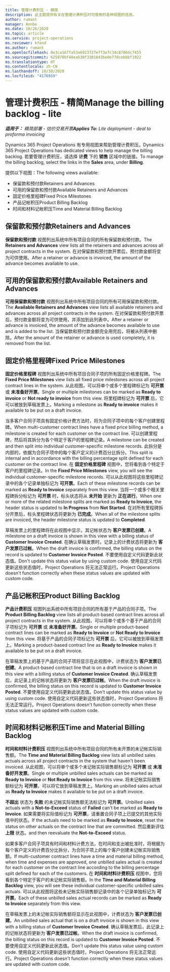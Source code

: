 ```yaml
---
title: 管理计费积压 - 精简
description: 此主题提供有关在管理计费积压时可使用的各种视图的信息。
author: rumant
manager: Annbe
ms.date: 10/26/2020
ms.topic: article
ms.service: project-operations
ms.reviewer: kfend
ms.author: rumant
ms.openlocfilehash: 0e3ca167fa53a6923727eff3e7c34c8706dc7455
ms.sourcegitcommit: 625878bf48ea530f3381843be0e778cebbbf1922
ms.translationtype: HT
ms.contentlocale: zh-CN
ms.lasthandoff: 10/30/2020
ms.locfileid: "4176959"
---
```

# <a name="manage-the-billing-backlog---lite"></a><span data-ttu-id="75b6d-103">管理计费积压 - 精简</span><span class="sxs-lookup"><span data-stu-id="75b6d-103">Manage the billing backlog - lite</span></span>

<span data-ttu-id="75b6d-104">_**适用于：** 精简部署 - 估价交易开票_</span><span class="sxs-lookup"><span data-stu-id="75b6d-104">_**Applies To:** Lite deployment - deal to proforma invoicing_</span></span>

<span data-ttu-id="75b6d-105">Dynamics 365 Project Operations 有专用视图来帮助管理计费积压。</span><span class="sxs-lookup"><span data-stu-id="75b6d-105">Dynamics 365 Project Operations has dedicated views to help manage the billing backlog.</span></span> <span data-ttu-id="75b6d-106">若要管理计费积压，请选择 **计费** 下的 **销售** 区域中的链接。</span><span class="sxs-lookup"><span data-stu-id="75b6d-106">To manage the billing backlog, select the links in the **Sales** area, under **Billing**.</span></span> 

<span data-ttu-id="75b6d-107">提供以下视图：</span><span class="sxs-lookup"><span data-stu-id="75b6d-107">The following views available:</span></span>

- <span data-ttu-id="75b6d-108">保留款和预付款</span><span class="sxs-lookup"><span data-stu-id="75b6d-108">Retainers and Advances</span></span>
- <span data-ttu-id="75b6d-109">可用的保留款和预付款</span><span class="sxs-lookup"><span data-stu-id="75b6d-109">Available Retainers and Advances</span></span>
- <span data-ttu-id="75b6d-110">固定价格里程碑</span><span class="sxs-lookup"><span data-stu-id="75b6d-110">Fixed Price Milestones</span></span>
- <span data-ttu-id="75b6d-111">产品记帐积压</span><span class="sxs-lookup"><span data-stu-id="75b6d-111">Product Billing Backlog</span></span>
- <span data-ttu-id="75b6d-112">时间和材料记帐积压</span><span class="sxs-lookup"><span data-stu-id="75b6d-112">Time and Material Billing Backlog</span></span>

## <a name="retainers-and-advances"></a><span data-ttu-id="75b6d-113">保留款和预付款</span><span class="sxs-lookup"><span data-stu-id="75b6d-113">Retainers and Advances</span></span>

<span data-ttu-id="75b6d-114">**保留款和预付款** 视图列出系统中所有项目合同的所有保留款和预付款。</span><span class="sxs-lookup"><span data-stu-id="75b6d-114">The **Retainers and Advances** view lists all the retainers and advances across all project contracts in the system.</span></span> <span data-ttu-id="75b6d-115">在对保留款和预付款开票后，预付款金额将变为可供使用。</span><span class="sxs-lookup"><span data-stu-id="75b6d-115">After a retainer or advance is invoiced, the amount of the advance becomes available to use.</span></span>

## <a name="available-retainers-and-advances"></a><span data-ttu-id="75b6d-116">可用的保留款和预付款</span><span class="sxs-lookup"><span data-stu-id="75b6d-116">Available Retainers and Advances</span></span>

<span data-ttu-id="75b6d-117">**可用保留款和预付款** 视图列出系统中所有项目合同的所有可用保留款和预付款。</span><span class="sxs-lookup"><span data-stu-id="75b6d-117">The **Available Retainers and Advances** view lists all available retainers and advances across all project contracts in the system.</span></span> <span data-ttu-id="75b6d-118">在对保留款和预付款开票后，预付款金额将变为可供使用，并添加到此列表中。</span><span class="sxs-lookup"><span data-stu-id="75b6d-118">After a retainer or advance is invoiced, the amount of the advance becomes available to use and is added to the list.</span></span> <span data-ttu-id="75b6d-119">当保留款和预付款金额完全用完后，将被从列表中删除。</span><span class="sxs-lookup"><span data-stu-id="75b6d-119">After the amount of the retainer or advance is used completely, it is removed from the list.</span></span>

## <a name="fixed-price-milestones"></a><span data-ttu-id="75b6d-120">固定价格里程碑</span><span class="sxs-lookup"><span data-stu-id="75b6d-120">Fixed Price Milestones</span></span>

<span data-ttu-id="75b6d-121">**固定价格里程碑** 视图列出系统中所有项目合同子项的所有固定价格里程碑。</span><span class="sxs-lookup"><span data-stu-id="75b6d-121">The **Fixed Price Milestones** view lists all fixed price milestones across all project contract lines in the system.</span></span> <span data-ttu-id="75b6d-122">从此视图，可以将单个或多个里程碑标记为 **可开票** 或 **未准备好开票**。</span><span class="sxs-lookup"><span data-stu-id="75b6d-122">Single or multiple milestones can be marked as **Ready to invoice** or **Not ready to invoice** from this view.</span></span> <span data-ttu-id="75b6d-123">将里程碑标记为 **可开票** 后，它可以被放到草稿发票上。</span><span class="sxs-lookup"><span data-stu-id="75b6d-123">Marking a milestone as **Ready to invoice** makes it available to be put on a draft invoice.</span></span>

<span data-ttu-id="75b6d-124">当多客户合同子项具有固定价格计费方法时，将为合同子项中的每个客户创建里程碑。</span><span class="sxs-lookup"><span data-stu-id="75b6d-124">When multi-customer contract lines have a fixed price billing method, a milestone is created for each customer on the contract line.</span></span> <span data-ttu-id="75b6d-125">可以创建里程碑，然后将其拆分为各个特定于客户的里程碑记录。</span><span class="sxs-lookup"><span data-stu-id="75b6d-125">A milestone can be created and then split into individual customer-specific milestone records.</span></span> <span data-ttu-id="75b6d-126">此拆分是内部的，依据为合同子项中的每个客户定义的计费百分比拆分。</span><span class="sxs-lookup"><span data-stu-id="75b6d-126">This split is internal and in accordance with the billing percentage split defined for each customer on the contract line.</span></span> <span data-ttu-id="75b6d-127">在 **固定价格里程碑** 视图中，您将看到各个特定于客户的里程碑记录。</span><span class="sxs-lookup"><span data-stu-id="75b6d-127">In the **Fixed Price Milestones** view, you will see the individual customer-specific milestone records.</span></span> <span data-ttu-id="75b6d-128">可以从此视图将这些里程碑记录中的各个记录单独标记为 **可开票**。</span><span class="sxs-lookup"><span data-stu-id="75b6d-128">Each of these milestone records can be marked as **Ready to Invoice** separately from this view.</span></span> <span data-ttu-id="75b6d-129">当将一个或多个相关里程碑拆分标记为 **可开票** 时，标头状态将从 **未开始** 更新为 **正在进行**。</span><span class="sxs-lookup"><span data-stu-id="75b6d-129">When one or more of the related milestone splits are marked as **Ready to Invoice**, the header status is updated to **In Progress** from **Not Started**.</span></span> <span data-ttu-id="75b6d-130">在对所有里程碑拆分开票后，标头里程碑状态将更新为 **已完成**。</span><span class="sxs-lookup"><span data-stu-id="75b6d-130">When all of the milestone splits are invoiced, the header milestone status is updated to **Completed**.</span></span>

<span data-ttu-id="75b6d-131">草稿发票上的里程碑将在此视图中显示，其记帐状态为 **客户发票已创建**。</span><span class="sxs-lookup"><span data-stu-id="75b6d-131">A milestone on a draft invoice is shown in this view with a billing status of **Customer Invoice Created**.</span></span> <span data-ttu-id="75b6d-132">在确认草稿发票时，记录上的计费状态将更新为 **客户发票已过帐**。</span><span class="sxs-lookup"><span data-stu-id="75b6d-132">When the draft invoice is confirmed, the billing status on the record is updated to **Customer Invoice Posted**.</span></span> <span data-ttu-id="75b6d-133">不要使用自定义代码更新此状态值。</span><span class="sxs-lookup"><span data-stu-id="75b6d-133">Don't update this status value by using custom code.</span></span> <span data-ttu-id="75b6d-134">使用自定义代码更新这些状态值时，Project Operations 将无法正常运行。</span><span class="sxs-lookup"><span data-stu-id="75b6d-134">Project Operations doesn't function correctly when these status values are updated with custom code.</span></span>

## <a name="product-billing-backlog"></a><span data-ttu-id="75b6d-135">产品记帐积压</span><span class="sxs-lookup"><span data-stu-id="75b6d-135">Product Billing Backlog</span></span>

<span data-ttu-id="75b6d-136">**产品计费积压** 视图列出系统中所有项目合同的所有基于产品的合同子项。</span><span class="sxs-lookup"><span data-stu-id="75b6d-136">The **Product Billing Backlog** view lists all product-based contract lines across all project contracts in the system.</span></span> <span data-ttu-id="75b6d-137">从此视图，可以将单个或多个基于产品的合同子项标记为 **可开票** 或 **未准备好开票**。</span><span class="sxs-lookup"><span data-stu-id="75b6d-137">Single or multiple product-based contract lines can be marked as **Ready to Invoice** or **Not Ready to Invoice** from this view.</span></span> <span data-ttu-id="75b6d-138">将基于产品的合同子项标记为 **可开票** 后，它可以被放到草稿发票上。</span><span class="sxs-lookup"><span data-stu-id="75b6d-138">Marking a product-based contract line as **Ready to Invoice** makes it available to be put on a draft invoice.</span></span>

<span data-ttu-id="75b6d-139">在草稿发票上的基于产品的合同子项将显示在此视图中，计费状态为 **客户发票已创建**。</span><span class="sxs-lookup"><span data-stu-id="75b6d-139">A product-based contract line that is on a draft invoice is shown in this view with a billing status of **Customer Invoice Created**.</span></span> <span data-ttu-id="75b6d-140">确认草稿发票后，此记录上的记帐状态将更新为 **客户发票已过帐**。</span><span class="sxs-lookup"><span data-stu-id="75b6d-140">When the draft invoice is confirmed, the billing status on this record is updated to **Customer Invoice Posted**.</span></span> <span data-ttu-id="75b6d-141">不要使用自定义代码更新此状态值。</span><span class="sxs-lookup"><span data-stu-id="75b6d-141">Don't update this status value by using custom code.</span></span> <span data-ttu-id="75b6d-142">使用自定义代码更新这些状态值时，Project Operations 将无法正常运行。</span><span class="sxs-lookup"><span data-stu-id="75b6d-142">Project Operations doesn't function correctly when these status values are updated with custom code.</span></span>

## <a name="time-and-material-billing-backlog"></a><span data-ttu-id="75b6d-143">时间和材料记帐积压</span><span class="sxs-lookup"><span data-stu-id="75b6d-143">Time and Material Billing Backlog</span></span>

<span data-ttu-id="75b6d-144">**时间和材料计费积压** 视图列出系统中所有项目合同的所有未开票的未记帐实际销售额。</span><span class="sxs-lookup"><span data-stu-id="75b6d-144">The **Time and Material Billing Backlog** view lists all unbilled sales actuals across all project contracts in the system that haven't been invoiced.</span></span> <span data-ttu-id="75b6d-145">从此视图，可以将单个或多个未记帐实际销售额标记为 **可开票** 或 **未准备好开发票**。</span><span class="sxs-lookup"><span data-stu-id="75b6d-145">Single or multiple unbilled sales actuals can be marked as **Ready to Invoice** or **Not Ready to Invoice** from this view.</span></span> <span data-ttu-id="75b6d-146">将未记帐实际销售额标记为 **可开票**，可以将它放到草稿发票上。</span><span class="sxs-lookup"><span data-stu-id="75b6d-146">Marking an unbilled sales actual as **Ready to Invoice** makes it available to be put on a draft invoice.</span></span>

<span data-ttu-id="75b6d-147">**不超出** 状态为 **失败** 的未记帐实际销售额无法标记为 **可开票**。</span><span class="sxs-lookup"><span data-stu-id="75b6d-147">Unbilled sales actuals with a **Not-to-Exceed** status of **Failed** can't be marked as **Ready to Invoice**.</span></span> <span data-ttu-id="75b6d-148">如果需要将实际值标记为 **可开票**，请重置合同子项上已提交的其他实际值中的状态。</span><span class="sxs-lookup"><span data-stu-id="75b6d-148">If the actuals need to be marked as **Ready to Invoice**, reset the status on other actuals on the contract line that are committed.</span></span> <span data-ttu-id="75b6d-149">然后重新评估 **上限** 状态。</span><span class="sxs-lookup"><span data-stu-id="75b6d-149">and then reevaluate the **Not-to-Exceed** status.</span></span>

<span data-ttu-id="75b6d-150">如果多客户合同子项具有时间和材料计费方法，在时间和支出被批准时，将根据为每个客户定义的计费百分比拆分，为合同子项上的每个客户创建未记帐实际销售额。</span><span class="sxs-lookup"><span data-stu-id="75b6d-150">If multi-customer contract lines have a time and material billing method, when time and expenses are approved, one unbilled sales actual is created for each customer on the contract line according to the billing percentage split defined for each of the customers.</span></span> <span data-ttu-id="75b6d-151">在 **时间和材料计费积压** 视图中，您将看到各个特定于客户的未记帐实际销售额。</span><span class="sxs-lookup"><span data-stu-id="75b6d-151">In the **Time and Material Billing Backlog** view, you will see these individual customer-specific unbilled sales actuals.</span></span> <span data-ttu-id="75b6d-152">可以从此视图将这些未记帐实际销售额记录中的各个记录单独标记为 **可开票**。</span><span class="sxs-lookup"><span data-stu-id="75b6d-152">Each of these unbilled sales actual records can be marked as **Ready to Invoice** separately from this view.</span></span>

<span data-ttu-id="75b6d-153">在草稿发票上的未记帐实际销售额将显示在此视图中，计费状态为 **客户发票已创建**。</span><span class="sxs-lookup"><span data-stu-id="75b6d-153">An unbilled sales actual that is on a draft invoice is shown in this view with a billing status of **Customer Invoice Created**.</span></span> <span data-ttu-id="75b6d-154">确认草稿发票后，此记录上的记帐状态将更新为 **客户发票已过帐**。</span><span class="sxs-lookup"><span data-stu-id="75b6d-154">When the draft invoice is confirmed, the billing status on this record is updated to **Customer Invoice Posted**.</span></span> <span data-ttu-id="75b6d-155">不要使用自定义代码更新此状态值。</span><span class="sxs-lookup"><span data-stu-id="75b6d-155">Don't update this status value using custom code.</span></span> <span data-ttu-id="75b6d-156">使用自定义代码更新这些状态值时，Project Operations 将无法正常运行。</span><span class="sxs-lookup"><span data-stu-id="75b6d-156">Project Operations doesn't function correctly when these status values are updated with custom code.</span></span>
